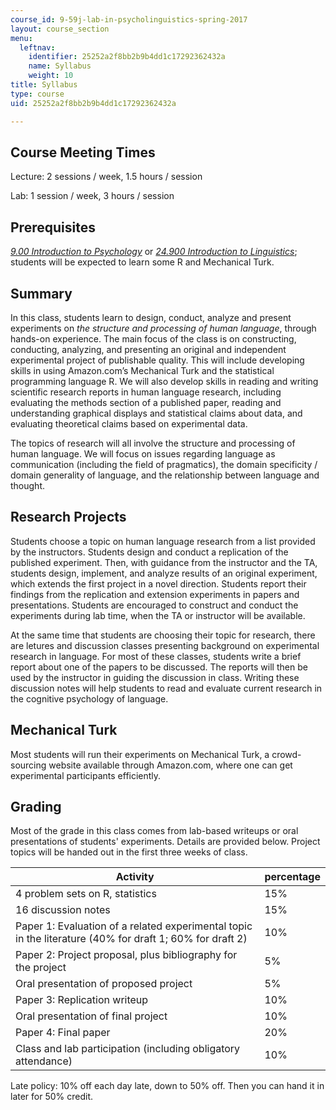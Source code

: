 ```yaml
---
course_id: 9-59j-lab-in-psycholinguistics-spring-2017
layout: course_section
menu:
  leftnav:
    identifier: 25252a2f8bb2b9b4dd1c17292362432a
    name: Syllabus
    weight: 10
title: Syllabus
type: course
uid: 25252a2f8bb2b9b4dd1c17292362432a

---
```


Course Meeting Times
--------------------

Lecture: 2 sessions / week, 1.5 hours / session

Lab: 1 session / week, 3 hours / session

Prerequisites
-------------

[_9.00 Introduction to Psychology_](/courses/9-00sc-introduction-to-psychology-fall-2011/) or [_24.900 Introduction to Linguistics_](/courses/24-900-introduction-to-linguistics-fall-2012/); students will be expected to learn some R and Mechanical Turk.

Summary
-------

In this class, students learn to design, conduct, analyze and present experiments on _the structure and processing of human language_, through hands-on experience. The main focus of the class is on constructing, conducting, analyzing, and presenting an original and independent experimental project of publishable quality. This will include developing skills in using Amazon.com’s Mechanical Turk and the statistical programming language R. We will also develop skills in reading and writing scientific research reports in human language research, including evaluating the methods section of a published paper, reading and understanding graphical displays and statistical claims about data, and evaluating theoretical claims based on experimental data.

The topics of research will all involve the structure and processing of human language. We will focus on issues regarding language as communication (including the field of pragmatics), the domain specificity / domain generality of language, and the relationship between language and thought.

Research Projects
-----------------

Students choose a topic on human language research from a list provided by the instructors. Students design and conduct a replication of the published experiment. Then, with guidance from the instructor and the TA, students design, implement, and analyze results of an original experiment, which extends the first project in a novel direction. Students report their findings from the replication and extension experiments in papers and presentations. Students are encouraged to construct and conduct the experiments during lab time, when the TA or instructor will be available.

At the same time that students are choosing their topic for research, there are letures and discussion classes presenting background on experimental research in language. For most of these classes, students write a brief report about one of the papers to be discussed. The reports will then be used by the instructor in guiding the discussion in class. Writing these discussion notes will help students to read and evaluate current research in the cognitive psychology of language.

Mechanical Turk
---------------

Most students will run their experiments on Mechanical Turk, a crowd-sourcing website available through Amazon.com, where one can get experimental participants efficiently.

Grading
-------

Most of the grade in this class comes from lab-based writeups or oral presentations of students' experiments. Details are provided below. Project topics will be handed out in the first three weeks of class.

| Activity | percentage |
| --- | --- |
| 4 problem sets on R, statistics | 15% |
| 16 discussion notes | 15% |
| Paper 1: Evaluation of a related experimental topic in the literature (40% for draft 1; 60% for draft 2) | 10% |
| Paper 2: Project proposal, plus bibliography for the project | 5% |
| Oral presentation of proposed project | 5% |
| Paper 3: Replication writeup | 10% |
| Oral presentation of final project | 10% |
| Paper 4: Final paper | 20% |
| Class and lab participation (including obligatory attendance) | 10% 

Late policy: 10% off each day late, down to 50% off. Then you can hand it in later for 50% credit.